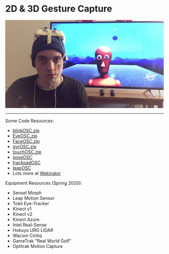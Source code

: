 # 2D & 3D Gesture Capture

[![](images/tracking/joystick-headtracking.png)](https://twitter.com/tannicalloy/status/1206440500162482176)

---

Some Code Resources: 

* [blinkOSC.zip](../code/osc/blinkOSC.zip)
* [EyeOSC.zip](../code/osc/EyeOSC.zip)
* [FaceOSC.zip](../code/osc/FaceOSC.zip)
* [gyrOSC.zip](../code/osc/gyrOSC.zip)
* [touchOSC.zip](../code/osc/touchOSC.zip)
* [poseOSC](https://github.com/LingDong-/PoseOSC)
* [trackpadOSC](https://github.com/LingDong-/TrackpadOSC)
* [leapOSC](https://github.com/genekogan/LeapMotionOSC/releases)
* Lots more at [Wekinator](http://www.wekinator.org/examples/)

Equipment Resources (Spring 2020): 

* Sensel Morph
* Leap Motion Sensor
* Tobii Eye-Tracker
* Kinect v1
* Kinect v2
* Kinect Azure
* Intel Real-Sense
* Hokuyo URG LIDAR
* Wacom Cintiq
* GameTrak "Real World Golf"
* Optitrak Motion Capture

